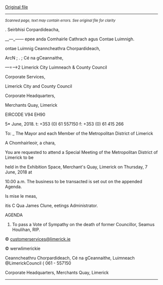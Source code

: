 [Original file](https://www.limerick.ie/sites/default/files/media/documents/2018-06/00%20Agenda%20Special%20Meeting%207th%20June%202018.pdf)

---
*<small>Scanned page, text may contain errors. See original file for clarity</small>*  

. Seirbhisi Corpardideacha,

__—_—— epee anda Comhairle Cathrach agus Contae Luimnigh.

ontae Luimnig Ceanncheathra Chorpardideach,

ArcN ; . ; Cé na gCeannaithe,

—=—>2 Limerick City Luimneach
& County Council

Corporate Services,

Limerick City and County Council

Corporate Headquarters,

Merchants Quay,
Limerick

EIRCODE V94 EH90

5* June, 2018. t: +353 (0) 61 557150
f: +353 (0) 61 415 266

To: _ The Mayor and each Member of the Metropolitan District of Limerick

A Chomhairleoir, a chara,

You are requested to attend a Special Meeting of the Metropolitan District of Limerick to be

held in the Exhibition Space, Merchant's Quay, Limerick on Thursday, 7 June, 2018 at

10.00 a.m. The business to be transacted is set out on the appended Agenda.

Is mise le meas,

itis C Qua
James Clune,
eetings Administrator.

AGENDA

1. To pass a Vote of Sympathy on the death of former Councillor, Seamus Houlihan, RIP.

© customerservices@limerick.ie

© werwlimerickie

Ceanncheathru Chorpardideach, Cé na gCeannaithe, Luimneach @LimerickCouncil
( 061 - 557150

Corporate Headquarters, Merchants Quay, Limerick


---
